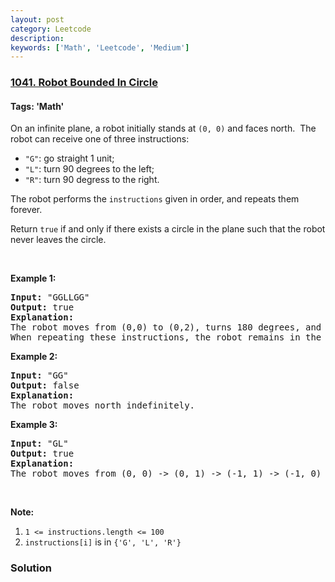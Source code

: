 ```yaml
---
layout: post
category: Leetcode
description: 
keywords: ['Math', 'Leetcode', 'Medium']
---
```

### [1041. Robot Bounded In Circle](https://leetcode.com/problems/robot-bounded-in-circle)

#### Tags: 'Math'

<div class="content__u3I1 question-content__JfgR"><div><p>On an infinite plane, a robot initially stands at <code>(0, 0)</code> and faces north.  The robot can receive one of three instructions:</p>
<ul>
<li><code>"G"</code>: go straight 1 unit;</li>
<li><code>"L"</code>: turn 90 degrees to the left;</li>
<li><code>"R"</code>: turn 90 degress to the right.</li>
</ul>
<p>The robot performs the <code>instructions</code> given in order, and repeats them forever.</p>
<p>Return <code>true</code> if and only if there exists a circle in the plane such that the robot never leaves the circle.</p>
<p> </p>
<p><strong>Example 1:</strong></p>
<pre><strong>Input: </strong>"GGLLGG"
<strong>Output: </strong>true
<strong>Explanation: </strong>
The robot moves from (0,0) to (0,2), turns 180 degrees, and then returns to (0,0).
When repeating these instructions, the robot remains in the circle of radius 2 centered at the origin.
</pre>
<p><strong>Example 2:</strong></p>
<pre><strong>Input: </strong>"GG"
<strong>Output: </strong>false
<strong>Explanation: </strong>
The robot moves north indefinitely.
</pre>
<p><strong>Example 3:</strong></p>
<pre><strong>Input: </strong>"GL"
<strong>Output: </strong>true
<strong>Explanation: </strong>
The robot moves from (0, 0) -&gt; (0, 1) -&gt; (-1, 1) -&gt; (-1, 0) -&gt; (0, 0) -&gt; ...
</pre>
<p> </p>
<p><strong>Note:</strong></p>
<ol>
<li><code>1 &lt;= instructions.length &lt;= 100</code></li>
<li><code>instructions[i]</code> is in <code>{'G', 'L', 'R'}</code></li>
</ol>
</div></div>

### Solution
